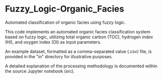 # Fuzzy_Logic-Organic_Facies
Automated classification of organic facies using fuzzy logic.


This code implements an automated organic facies classification system based on fuzzy logic, utilizing total organic carbon (TOC), hydrogen index (HI), and oxygen index (OI) as input parameters. 

An example dataset, formatted as a comma-separated value (.csv) file, is provided in the "in" directory for illustrative purposes. 

A detailed explanation of the processing methodology is documented within the source Jupyter notebook (src).
